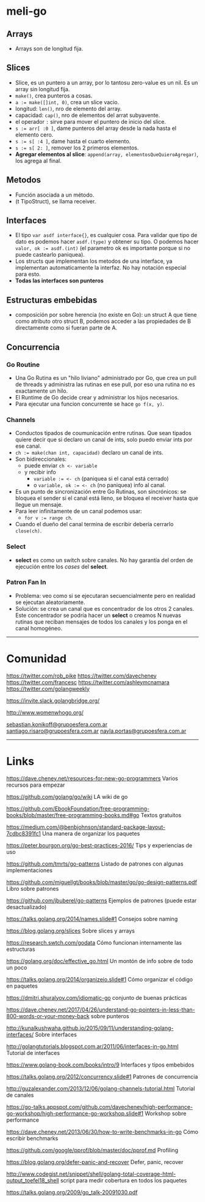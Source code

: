 # meli-go

## Arrays
* Arrays son de longitud fija.

## Slices
* Slice, es un puntero a un array, por lo tantosu zero-value es un nil. Es un array sin longitud fija.
* `make()`, crea punteros a cosas.
* `a := make([]int, 0)`, crea un slice vacio.
* longitud: `len()`, nro de elemento del array.
* capacidad: `cap()`, nro de elementos del arrat subyavente.
* el operador `:` sirve para mover el puntero de inicio del slice.
* `s := arr[ :0 ]`, dame punteros del array desde la nada hasta el elemento cero.
* `s := s[ :4 ]`, dame hasta el cuarto elemento. 
* `s := s[ 2: ]`, remover los 2 primeros elementos.
* **Agregar elementos al slice**: `append(array, elementosQueQuieroAgregar)`, los agrega al final. 

## Metodos
* Función asociada a un método.
* (t TipoStruct), se llama receiver.

## Interfaces
* El tipo `var asdf interface{}`, es cualquier cosa. Para validar que tipo de dato es podemos hacer `asdf.(type)` y obtener su tipo. O podemos hacer `valor, ok := asdf.(int)` (el parametro ok es importante porque si no puede castearlo paniquea).
* Los structs que implementan los metodos de una interface, ya implementan automaticamente la interfaz. No hay notación especial para esto.
* **Todas las interfaces son punteros** 

## Estructuras embebidas
* composición por sobre herencia (no existe en Go): un struct A que tiene como atributo otro struct B, podemos acceder a las propiedades de B directamente como si fueran parte de A.

## Concurrencia
### Go Routine 
* Una Go Rutina es un "hilo liviano" administrado por Go, que crea un pull de threads y administra las rutinas en ese pull, por eso una rutina no es exactamente un hilo.
* El Runtime de Go decide crear y administrar los hijos necesarios.
* Para ejecutar una funcion concurrente se hace `go f(x, y)`.

### Channels
* Conductos tipados de coumunicación entre rutinas. Que sean tipados quiere decir que si declaro un canal de ints, solo puedo enviar ints por ese canal.
* `ch := make(chan int, capacidad)` declaro un canal de ints.
* Son bidireccionales: 
    - puede enviar `ch <- variable` 
    - y recibir  info 
        + `variable := <- ch` (paniquea si el canal está cerrado) 
        + o `variable, ok := <- ch` (no paniquea) info al canal.
* Es un punto de sincronización entre Go Rutinas, son sincrónicos: se bloquea el sender si el canal está lleno, se bloquea el receiver hasta que llegue un mensaje.
* Para leer infinitamente de un canal podemos usar:
    - `for v := range ch`. 
* Cuando el dueño del canal termina de escribir debería cerrarlo `close(ch)`.

### Select
* **select** es como un switch sobre canales. No hay garantía del orden de ejecución entre los *cases* del **select**.

### Patron Fan In
* Problema: veo como si se ejecutaran secuencialmente pero en realidad se ejecutan aleatoriamente. 
* Solución: se crea un canal que es concentrador de los otros 2 canales. Este concentrador se podría hacer un **select** o creamos N nuevas rutinas que reciban mensajes de todos los canales y los ponga en el canal homogéneo.

-------------------------------

# Comunidad

https://twitter.com/rob_pike
https://twitter.com/davecheney
https://twitter.com/francesc
https://twitter.com/ashleymcnamara
https://twitter.com/golangweekly

https://invite.slack.golangbridge.org/

http://www.womenwhogo.org/

sebastian.konikoff@grupoesfera.com.ar
santiago.risaro@grupoesfera.com.ar
nayla.portas@grupoesfera.com.ar

-------------------------------

# Links

https://dave.cheney.net/resources-for-new-go-programmers Varios recursos para empezar

https://github.com/golang/go/wiki LA wiki de go

https://github.com/EbookFoundation/free-programming-books/blob/master/free-programming-books.md#go Textos gratuitos

https://medium.com/@benbjohnson/standard-package-layout-7cdbc8391fc1 Una manera de organizar los paquetes

https://peter.bourgon.org/go-best-practices-2016/ Tips y experiencias de uso

https://github.com/tmrts/go-patterns Listado de patrones con algunas implementaciones

https://github.com/miguellgt/books/blob/master/go/go-design-patterns.pdf Libro sobre patrones

https://github.com/jbuberel/go-patterns Ejemplos de patrones (puede estar desactualizado)

https://talks.golang.org/2014/names.slide#1 Consejos sobre naming

https://blog.golang.org/slices Sobre slices y arrays

https://research.swtch.com/godata Cómo funcionan internamente las estructuras

https://golang.org/doc/effective_go.html Un montón de info sobre de todo un poco

https://talks.golang.org/2014/organizeio.slide#1 Cómo organizar el código en paquetes

https://dmitri.shuralyov.com/idiomatic-go conjunto de buenas prácticas

https://dave.cheney.net/2017/04/26/understand-go-pointers-in-less-than-800-words-or-your-money-back sobre punteros

http://kunalkushwaha.github.io/2015/09/11/understanding-golang-interfaces/ Sobre interfaces

http://golangtutorials.blogspot.com.ar/2011/06/interfaces-in-go.html Tutorial de interfaces

https://www.golang-book.com/books/intro/9 Interfaces y tipos embebidos

https://talks.golang.org/2012/concurrency.slide#1 Patrones de concurrencia

http://guzalexander.com/2013/12/06/golang-channels-tutorial.html Tutorial de canales

https://go-talks.appspot.com/github.com/davecheney/high-performance-go-workshop/high-performance-go-workshop.slide#1 Workshop sobre performance

https://dave.cheney.net/2013/06/30/how-to-write-benchmarks-in-go Cómo escribir benchmarks

https://github.com/google/pprof/blob/master/doc/pprof.md Profiling

https://blog.golang.org/defer-panic-and-recover Defer, panic, recover

http://www.codegist.net/snippet/shell/golang-total-coverage-html-output_toefel18_shell script para medir cobertura en todos los paquetes

https://talks.golang.org/2009/go_talk-20091030.pdf
